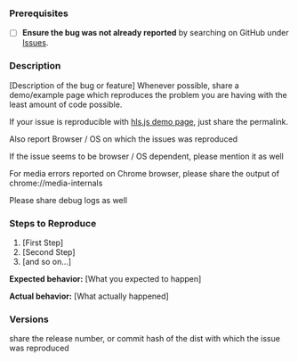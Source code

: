 ### Prerequisites

 -[ ] **Ensure the bug was not already reported** by searching on GitHub under [Issues](https://github.com/dailymotion/hls.js/issues).

### Description

[Description of the bug or feature]
Whenever possible, share a demo/example page which reproduces the problem you are having with the least amount of code possible.

If your issue is reproducible with  [hls.js demo page](http://dailymotion.github.io/hls.js/demo/), just share the permalink.

Also report Browser / OS on which the issues was reproduced

If the issue seems to be browser / OS dependent, please mention it as well

For media errors reported on Chrome browser, please share the output of chrome://media-internals

Please share debug logs as well

### Steps to Reproduce

1. [First Step]
2. [Second Step]
3. [and so on...]

**Expected behavior:** [What you expected to happen]

**Actual behavior:** [What actually happened]

### Versions

share the release number, or commit hash of the dist with which the issue was reproduced